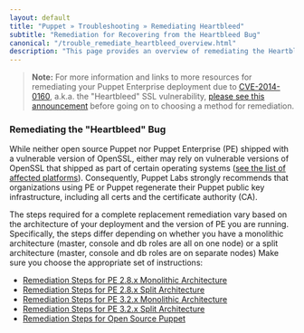 ```yaml
---
layout: default
title: "Puppet » Troubleshooting » Remediating Heartbleed"
subtitle: "Remediation for Recovering from the Heartbleed Bug"
canonical: "/trouble_remediate_heartbleed_overview.html"
description: "This page provides an overview of remediating the Heartbleed bug in Puppet Open Source and Puppet Enterprise deployments."
---
```


> **Note:** For more information and links to more resources for remediating your Puppet Enterprise deployment due to [CVE-2014-0160][cve], a.k.a. the "Heartbleed" SSL vulnerability, [please see this announcement][blog] before going on to choosing a method for remediation.

[blog]: http://puppetlabs.com/blog/heartbleed-security-bug-update-puppet-users
[cve]: https://web.nvd.nist.gov/view/vuln/detail?vulnId=CVE-2014-0160


### Remediating the "Heartbleed" Bug

While neither open source Puppet nor Puppet Enterprise (PE) shipped with a vulnerable version of OpenSSL, either may rely on vulnerable versions of OpenSSL that shipped as part of certain operating systems ([see the list of affected platforms][OS_list]). Consequently, Puppet Labs strongly recommends that organizations using PE or Puppet regenerate their Puppet public key infrastructure, including all certs and the certificate authority (CA). 

The steps required for a complete replacement remediation vary based on the architecture of your deployment and the version of PE you are running. Specifically, the steps differ depending on whether you have a monolithic architecture (master, console and db roles are all on one node) or a split architecture (master, console and db roles are on separate nodes) Make sure you choose the appropriate set of instructions:


* [Remediation Steps for PE 2.8.x Monolithic Architecture](./pe/2.8/trouble_regenerate_certs_monolithic.html)
* [Remediation Steps for PE 2.8.x Split Architecture](./pe/2.8/trouble_regenerate_certs_split.html)
* [Remediation Steps for PE 3.2.x Monolithic Architecture](./pe/3.2/trouble_regenerate_certs_monolithic.html)
* [Remediation Steps for PE 3.2.x Split Architecture](./pe/3.2/trouble_regenerate_certs_split.html)
* [Remediation Steps for Open Source Puppet](./puppet/latest/reference/ssl_regenerate_certificates.html)


[OS_list]: http://puppetlabs.com/blog/heartbleed-and-puppet-supported-operating-systems


